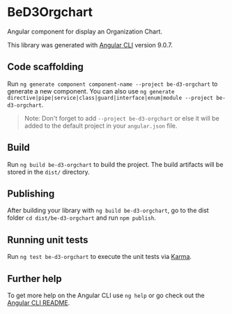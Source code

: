 # BeD3Orgchart

Angular component for display an Organization Chart.

This library was generated with [Angular CLI](https://github.com/angular/angular-cli) version 9.0.7.

## Code scaffolding

Run `ng generate component component-name --project be-d3-orgchart` to generate a new component. You can also use `ng generate directive|pipe|service|class|guard|interface|enum|module --project be-d3-orgchart`.
> Note: Don't forget to add `--project be-d3-orgchart` or else it will be added to the default project in your `angular.json` file. 

## Build

Run `ng build be-d3-orgchart` to build the project. The build artifacts will be stored in the `dist/` directory.

## Publishing

After building your library with `ng build be-d3-orgchart`, go to the dist folder `cd dist/be-d3-orgchart` and run `npm publish`.

## Running unit tests

Run `ng test be-d3-orgchart` to execute the unit tests via [Karma](https://karma-runner.github.io).

## Further help

To get more help on the Angular CLI use `ng help` or go check out the [Angular CLI README](https://github.com/angular/angular-cli/blob/master/README.md).


